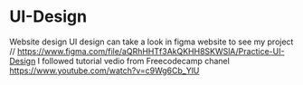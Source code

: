 # UI-Design
Website design UI design 
can take a look in figma website to see my project // https://www.figma.com/file/aQRhHHTf3AkQKHH8SKWSlA/Practice-UI-Design
I followed tutorial vedio from Freecodecamp chanel 
https://www.youtube.com/watch?v=c9Wg6Cb_YlU
